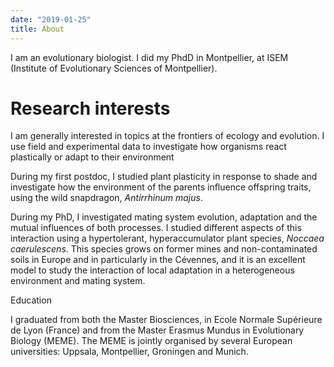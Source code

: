 ```yaml
---
date: "2019-01-25"
title: About
---
```


I am an evolutionary biologist. I did my PhdD in Montpellier, at ISEM (Institute of Evolutionary Sciences of Montpellier).

# Research interests

I am generally interested in topics at the frontiers of ecology and evolution. I use field and experimental data to investigate how organisms react plastically or adapt to their environment

During my first postdoc, I studied plant plasticity in response to shade and investigate how the environment of the parents influence offspring traits, using the wild snapdragon, *Antirrhinum majus*.



During my PhD, I investigated  mating system evolution, adaptation and the mutual influences of both processes. I studied different aspects of this interaction using a hypertolerant, hyperaccumulator plant species, *Noccaea caerulescens*. This species grows on former mines and non-contaminated soils in Europe and in particularly in the Cévennes, and it is an excellent model to study the interaction of local adaptation in a heterogeneous environment and mating system.


Education

I graduated from both the Master Biosciences, in Ecole Normale Supérieure de Lyon (France) and from the Master Erasmus Mundus in Evolutionary Biology (MEME). The MEME is jointly organised by several European universities: Uppsala, Montpellier, Groningen and Munich.
